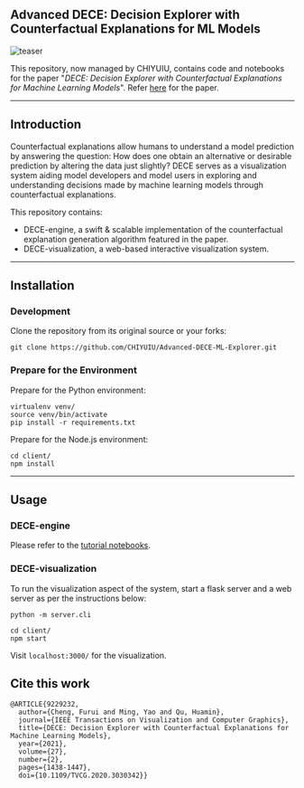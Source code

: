 
## Advanced DECE: Decision Explorer with Counterfactual Explanations for ML Models

![teaser](./doc/teaser.png)

This repository, now managed by CHIYUIU, contains code and notebooks for the paper "*DECE: Decision Explorer with Counterfactual Explanations for Machine Learning Models*". Refer [here](https://ieeexplore.ieee.org/document/9229232) for the paper.

---
## Introduction

Counterfactual explanations allow humans to understand a model prediction by answering the question: How does one obtain an alternative or desirable prediction by altering the data just slightly? DECE serves as a visualization system aiding model developers and model users in exploring and understanding decisions made by machine learning models through counterfactual explanations.

This repository contains:

* DECE-engine, a swift & scalable implementation of the counterfactual explanation generation algorithm featured in the paper.
* DECE-visualization, a web-based interactive visualization system.

---

## Installation
### Development
Clone the repository from its original source or your forks:

    git clone https://github.com/CHIYUIU/Advanced-DECE-ML-Explorer.git

### Prepare for the Environment
Prepare for the Python environment:

    virtualenv venv/
    source venv/bin/activate
    pip install -r requirements.txt

Prepare for the Node.js environment:

    cd client/
    npm install

---
## Usage

### DECE-engine
Please refer to the [tutorial notebooks](./tutorials).

### DECE-visualization
To run the visualization aspect of the system, start a flask server and a web server as per the instructions below:

    python -m server.cli

    cd client/
    npm start

Visit `localhost:3000/` for the visualization.

## Cite this work
    @ARTICLE{9229232,
      author={Cheng, Furui and Ming, Yao and Qu, Huamin},
      journal={IEEE Transactions on Visualization and Computer Graphics}, 
      title={DECE: Decision Explorer with Counterfactual Explanations for Machine Learning Models}, 
      year={2021},
      volume={27},
      number={2},
      pages={1438-1447},
      doi={10.1109/TVCG.2020.3030342}}